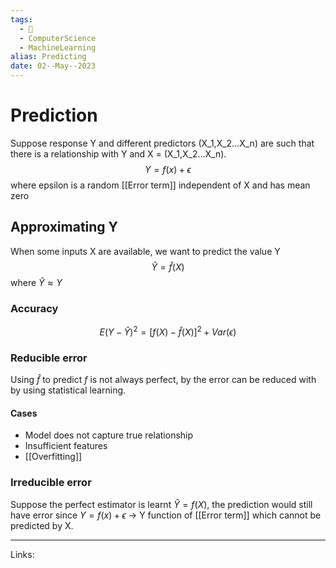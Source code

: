 ```yaml
---
tags:
  - 🌱
  - ComputerScience
  - MachineLearning
alias: Predicting
date: 02--May--2023
---
```


# Prediction
Suppose response Y and different predictors (X_1,X_2…X_n) are such that there is a relationship with Y and X = (X_1,X_2…X_n).
$$Y=f(x) + \epsilon$$
where epsilon is a random [[Error term]] independent of X and has mean zero
## Approximating Y
When some inputs X are available, we want to predict the value Y
$$\hat{Y}=\hat{f}(X)$$
where $\hat{Y} \approx Y$
### Accuracy
$$E(Y-\hat{Y})^2=[f(X)-\hat{f}(X)]^2 + Var(\epsilon)$$
### Reducible error
Using $\hat{f}$ to predict $f$ is not always perfect, by the error can be reduced with by using statistical learning.
#### Cases
- Model does not capture true relationship
- Insufficient features
- [[Overfitting]]
### Irreducible error
Suppose the perfect estimator is learnt $\hat{Y}=f(X)$, the prediction would still have error since $Y=f(x) + \epsilon$ → Y function of [[Error term]] which cannot be predicted by X.

---
Links: 
